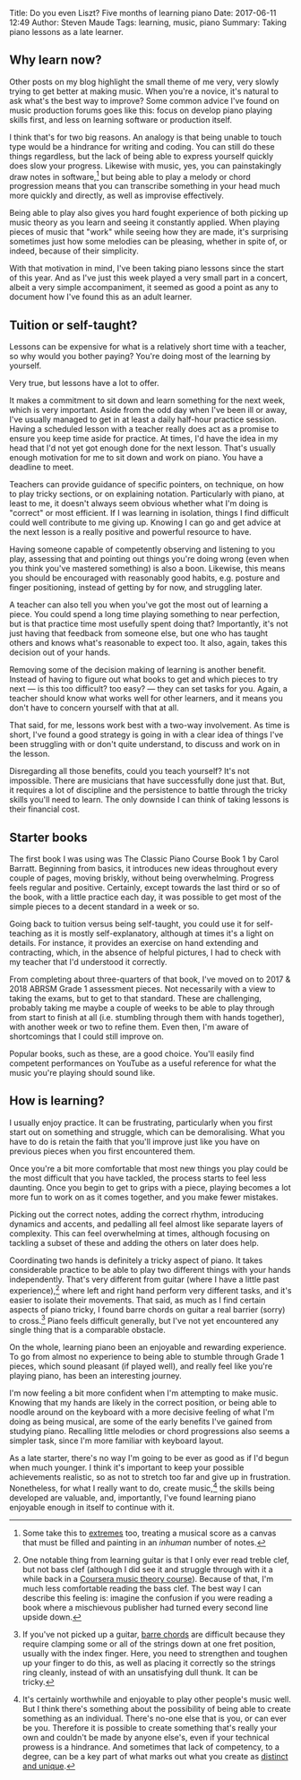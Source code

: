 Title: Do you even Liszt? Five months of learning piano
Date: 2017-06-11 12:49
Author: Steven Maude
Tags: learning, music, piano
Summary: Taking piano lessons as a late learner.

## Why learn now?

Other posts on my blog highlight the small theme of me very, very slowly
trying to get better at making music. When you're a novice, it's natural
to ask what's the best way to improve? Some common advice I've found on
music production forums goes like this: focus on develop piano playing
skills first, and less on learning software or production itself.

I think that's for two big reasons. An analogy is that being unable to
touch type would be a hindrance for writing and coding. You can still do
these things regardless, but the lack of being able to express yourself
quickly does slow your progress. Likewise with music, yes, you can
painstakingly draw notes in software,[^1] but being able to play a
melody or chord progression means that you can transcribe something in
your head much more quickly and directly, as well as improvise
effectively.

Being able to play also gives you hard fought experience of both picking
up music theory as you learn and seeing it constantly applied. When
playing pieces of music that "work" while seeing how they are made, it's
surprising sometimes just how some melodies can be pleasing, whether in
spite of, or indeed, because of their simplicity.

With that motivation in mind, I've been taking piano lessons since the
start of this year. And as I've just this week played a very small part
in a concert, albeit a very simple accompaniment, it seemed as good a
point as any to document how I've found this as an adult learner.

## Tuition or self-taught?

Lessons can be expensive for what is a relatively short time with a
teacher, so why would you bother paying? You're doing most of the
learning by yourself.

Very true, but lessons have a lot to offer.

It makes a commitment to sit down and learn something for the next week,
which is very important. Aside from the odd day when I've been ill or
away, I've usually managed to get in at least a daily half-hour practice
session. Having a scheduled lesson with a teacher really does act as a
promise to ensure you keep time aside for practice. At times, I'd have
the idea in my head that I'd not yet got enough done for the next
lesson. That's usually enough motivation for me to sit down and work on
piano. You have a deadline to meet.

Teachers can provide guidance of specific pointers, on technique, on how
to play tricky sections, or on explaining notation. Particularly with
piano, at least to me, it doesn't always seem obvious whether what I'm
doing is "correct" or most efficient. If I was learning in isolation,
things I find difficult could well contribute to me giving up. Knowing I
can go and get advice at the next lesson is a really positive and
powerful resource to have.

Having someone capable of competently observing and listening to you
play, assessing that and pointing out things you're doing wrong (even
when you think you've mastered something) is also a boon. Likewise, this
means you should be encouraged with reasonably good habits, e.g. posture
and finger positioning, instead of getting by for now, and struggling
later.

A teacher can also tell you when you've got the most out of learning a
piece. You could spend a long time playing something to near perfection,
but is that practice time most usefully spent doing that? Importantly,
it's not just having that feedback from someone else, but one who has
taught others and knows what's reasonable to expect too. It also, again,
takes this decision out of your hands. 

Removing some of the decision making of learning is another benefit.
Instead of having to figure out what books to get and which pieces to
try next — is this too difficult? too easy? — they can set tasks for
you. Again, a teacher should know what works well for other learners,
and it means you don't have to concern yourself with that at all. 

That said, for me, lessons work best with a two-way involvement. As time
is short, I've found a good strategy is going in with a clear idea of
things I've been struggling with or don't quite understand, to discuss
and work on in the lesson.

Disregarding all those benefits, could you teach yourself? It's not
impossible. There are musicians that have successfully done just that.
But, it requires a lot of discipline and the persistence to battle
through the tricky skills you'll need to learn. The only downside I can
think of taking lessons is their financial cost.

## Starter books

The first book I was using was The Classic Piano Course Book 1 by Carol
Barratt. Beginning from basics, it introduces new ideas throughout every
couple of pages, moving briskly, without being overwhelming. Progress
feels regular and positive. Certainly, except towards the last third or
so of the book, with a little practice each day, it was possible to get
most of the simple pieces to a decent standard in a week or so.

Going back to tuition versus being self-taught, you could use it for
self-teaching as it is mostly self-explanatory, although at times it's a
light on details. For instance, it provides an exercise on hand
extending and contracting, which, in the absence of helpful pictures, I
had to check with my teacher that I'd understood it correctly.

From completing about three-quarters of that book, I've moved on to 2017
& 2018 ABRSM Grade 1 assessment pieces. Not necessarily with a view to
taking the exams, but to get to that standard. These are challenging,
probably taking me maybe a couple of weeks to be able to play through
from start to finish at all (i.e. stumbling through them with hands
together), with another week or two to refine them. Even then, I'm aware
of shortcomings that I could still improve on.

Popular books, such as these, are a good choice. You'll easily find
competent performances on YouTube as a useful reference for what the
music you're playing should sound like.

## How is learning?

I usually enjoy practice. It can be frustrating, particularly when you
first start out on something and struggle, which can be demoralising.
What you have to do is retain the faith that you'll improve just like
you have on previous pieces when you first encountered them.

Once you're a bit more comfortable that most new things you play could
be the most difficult that you have tackled, the process starts to feel
less daunting. Once you begin to get to grips with a piece, playing
becomes a lot more fun to work on as it comes together, and you make
fewer mistakes.

Picking out the correct notes, adding the correct rhythm, introducing
dynamics and accents, and pedalling all feel almost like separate layers
of complexity. This can feel overwhelming at times, although focusing on
tackling a subset of these and adding the others on later does help.

Coordinating two hands is definitely a tricky aspect of piano. It takes
considerable practice to be able to play two different things with your
hands independently. That's very different from guitar (where I have a
little past experience),[^2] where left and right hand perform very
different tasks, and it's easier to isolate their movements. That said,
as much as I find certain aspects of piano tricky, I found barre chords
on guitar a real barrier (sorry) to cross.[^3] Piano feels difficult
generally, but I've not yet encountered any single thing that is a
comparable obstacle.

On the whole, learning piano been an enjoyable and rewarding experience.
To go from almost no experience to being able to stumble through Grade 1
pieces, which sound pleasant (if played well), and really feel like
you're playing piano, has been an interesting journey.

I'm now feeling a bit more confident when I'm attempting to make music.
Knowing that my hands are likely in the correct position, or being able
to noodle around on the keyboard with a more decisive feeling of what
I'm doing as being musical, are some of the early benefits I've gained
from studying piano. Recalling little melodies or chord progressions
also seems a simpler task, since I'm more familiar with keyboard layout.

As a late starter, there's no way I'm going to be ever as good as if I'd
begun when much younger. I think it's important to keep your possible
achievements realistic, so as not to stretch too far and give up in
frustration. Nonetheless, for what I really want to do, create
music,[^4] the skills being developed are valuable, and, importantly,
I've found learning piano enjoyable enough in itself to continue with
it.

[^1]: Some take this to
[extremes](https://en.wikipedia.org/wiki/Black_MIDI) too, treating a
musical score as a canvas that must be filled and painting in an
*inhuman* number of notes.

[^2]: One notable thing from learning guitar is that I only ever read
treble clef, but not bass clef (although I did see it and struggle
through with it a while back in a [Coursera music theory
course](https://www.coursera.org/learn/edinburgh-music-theory)). Because
of that, I'm much less comfortable reading the bass clef. The best way I
can describe this feeling is: imagine the confusion if you were reading
a book where a mischievous publisher had turned every second line upside
down.

[^3]: If you've not picked up a guitar, [barre
chords](https://en.wikipedia.org/wiki/Barre_chord) are difficult because
they require clamping some or all of the strings down at one fret
position, usually with the index finger. Here, you need to strengthen
and toughen up your finger to do this, as well as placing it correctly
so the strings ring cleanly, instead of with an unsatisfying dull thunk.
It can be tricky.

[^4]: It's certainly worthwhile and enjoyable to play other people's
music well. But I think there's something about the possibility of being
able to create something as an individual. There's no-one else that is
you, or can ever be you. Therefore it is possible to create something
that's really your own and couldn't be made by anyone else's, even if
your technical prowess is a hindrance. And sometimes that lack of
competency, to a degree, can be a key part of what marks out what you
create as [distinct and
unique](https://en.wikipedia.org/wiki/Outsider_music).
